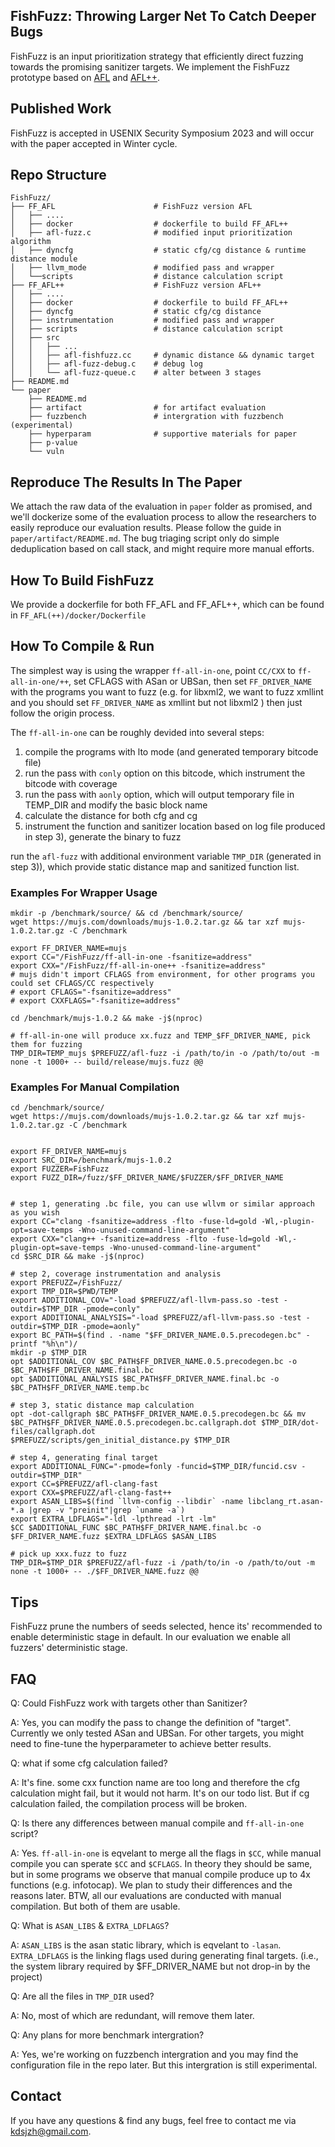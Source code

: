 ## FishFuzz: Throwing Larger Net To Catch Deeper Bugs

FishFuzz is an input prioritization strategy that efficiently direct fuzzing towards the promising
sanitizer targets. We implement the FishFuzz prototype based on [AFL](https://github.com/google/afl) and [AFL++](https://github.com/AFLplusplus/AFLplusplus/).

## Published Work

FishFuzz is accepted in USENIX Security Symposium 2023 and will occur with the paper accepted in Winter cycle.

## Repo Structure
```
FishFuzz/
├── FF_AFL                      # FishFuzz version AFL
│   ├── ....
│   ├── docker                  # dockerfile to build FF_AFL++
│   ├── afl-fuzz.c              # modified input prioritization algorithm
│   ├── dyncfg                  # static cfg/cg distance & runtime distance module
│   ├── llvm_mode               # modified pass and wrapper
│   └──scripts                  # distance calculation script
├── FF_AFL++                    # FishFuzz version AFL++
│   ├── ....
│   ├── docker                  # dockerfile to build FF_AFL++
│   ├── dyncfg                  # static cfg/cg distance
│   ├── instrumentation         # modified pass and wrapper
│   ├── scripts                 # distance calculation script
│   ├── src
│   │   ├── ...
│   │   ├── afl-fishfuzz.cc     # dynamic distance && dynamic target  
│   │   ├── afl-fuzz-debug.c    # debug log
│   │   └── afl-fuzz-queue.c    # alter between 3 stages
├── README.md
└── paper
    ├── README.md               
    ├── artifact                # for artifact evaluation
    ├── fuzzbench               # intergration with fuzzbench (experimental)
    ├── hyperparam              # supportive materials for paper
    ├── p-value
    └── vuln
```

## Reproduce The Results In The Paper

We attach the raw data of the evaluation in `paper` folder as promised, and we'll dockerize some of the evaluation process to allow the researchers to easily reproduce our evaluation results. Please follow the guide in `paper/artifact/README.md`. The bug triaging script only do simple deduplication 
based on call stack, and might require more manual efforts.

## How To Build FishFuzz

We provide a dockerfile for both FF_AFL and FF_AFL++, which can be found in `FF_AFL(++)/docker/Dockerfile`

## How To Compile & Run

The simplest way is using the wrapper `ff-all-in-one`, point `CC/CXX` to `ff-all-in-one/++`, set CFLAGS with ASan or UBSan, then set `FF_DRIVER_NAME` with the programs you want to fuzz (e.g. for libxml2, we want to fuzz xmllint and you should set `FF_DRIVER_NAME` as xmllint but not libxml2 ) then just follow the origin process.

The `ff-all-in-one` can be roughly devided into several steps:
  1) compile the programs with lto mode (and generated temporary bitcode file)
  2) run the pass with `conly` option on this bitcode, which instrument the bitcode with coverage
  3) run the pass with `aonly` option, which will output temporary file in TEMP_DIR and modify the basic block name
  4) calculate the distance for both cfg and cg
  5) instrument the function and sanitizer location based on log file produced in step 3), generate the binary to fuzz


run the `afl-fuzz` with additional environment variable `TMP_DIR` (generated in step 3)), which provide static distance map and sanitized function list.

### Examples For Wrapper Usage

```
mkdir -p /benchmark/source/ && cd /benchmark/source/
wget https://mujs.com/downloads/mujs-1.0.2.tar.gz && tar xzf mujs-1.0.2.tar.gz -C /benchmark

export FF_DRIVER_NAME=mujs
export CC="/FishFuzz/ff-all-in-one -fsanitize=address"
export CXX="/FishFuzz/ff-all-in-one++ -fsanitize=address"
# mujs didn't import CFLAGS from environment, for other programs you could set CFLAGS/CC respectively
# export CFLAGS="-fsanitize=address"
# export CXXFLAGS="-fsanitize=address"

cd /benchmark/mujs-1.0.2 && make -j$(nproc)

# ff-all-in-one will produce xx.fuzz and TEMP_$FF_DRIVER_NAME, pick them for fuzzing
TMP_DIR=TEMP_mujs $PREFUZZ/afl-fuzz -i /path/to/in -o /path/to/out -m none -t 1000+ -- build/release/mujs.fuzz @@

```


### Examples For Manual Compilation

```
cd /benchmark/source/
wget https://mujs.com/downloads/mujs-1.0.2.tar.gz && tar xzf mujs-1.0.2.tar.gz -C /benchmark


export FF_DRIVER_NAME=mujs
export SRC_DIR=/benchmark/mujs-1.0.2
export FUZZER=FishFuzz
export FUZZ_DIR=/fuzz/$FF_DRIVER_NAME/$FUZZER/$FF_DRIVER_NAME


# step 1, generating .bc file, you can use wllvm or similar approach as you wish
export CC="clang -fsanitize=address -flto -fuse-ld=gold -Wl,-plugin-opt=save-temps -Wno-unused-command-line-argument"
export CXX="clang++ -fsanitize=address -flto -fuse-ld=gold -Wl,-plugin-opt=save-temps -Wno-unused-command-line-argument"
cd $SRC_DIR && make -j$(nproc)

# step 2, coverage instrumentation and analysis
export PREFUZZ=/FishFuzz/
export TMP_DIR=$PWD/TEMP
export ADDITIONAL_COV="-load $PREFUZZ/afl-llvm-pass.so -test -outdir=$TMP_DIR -pmode=conly"
export ADDITIONAL_ANALYSIS="-load $PREFUZZ/afl-llvm-pass.so -test -outdir=$TMP_DIR -pmode=aonly"
export BC_PATH=$(find . -name "$FF_DRIVER_NAME.0.5.precodegen.bc" -printf "%h\n")/
mkdir -p $TMP_DIR
opt $ADDITIONAL_COV $BC_PATH$FF_DRIVER_NAME.0.5.precodegen.bc -o $BC_PATH$FF_DRIVER_NAME.final.bc 
opt $ADDITIONAL_ANALYSIS $BC_PATH$FF_DRIVER_NAME.final.bc -o $BC_PATH$FF_DRIVER_NAME.temp.bc

# step 3, static distance map calculation
opt -dot-callgraph $BC_PATH$FF_DRIVER_NAME.0.5.precodegen.bc && mv $BC_PATH$FF_DRIVER_NAME.0.5.precodegen.bc.callgraph.dot $TMP_DIR/dot-files/callgraph.dot
$PREFUZZ/scripts/gen_initial_distance.py $TMP_DIR

# step 4, generating final target
export ADDITIONAL_FUNC="-pmode=fonly -funcid=$TMP_DIR/funcid.csv -outdir=$TMP_DIR"
export CC=$PREFUZZ/afl-clang-fast
export CXX=$PREFUZZ/afl-clang-fast++
export ASAN_LIBS=$(find `llvm-config --libdir` -name libclang_rt.asan-*.a |grep -v "preinit"|grep `uname -a`)
export EXTRA_LDFLAGS="-ldl -lpthread -lrt -lm"
$CC $ADDITIONAL_FUNC $BC_PATH$FF_DRIVER_NAME.final.bc -o $FF_DRIVER_NAME.fuzz $EXTRA_LDFLAGS $ASAN_LIBS

# pick up xxx.fuzz to fuzz
TMP_DIR=$TMP_DIR $PREFUZZ/afl-fuzz -i /path/to/in -o /path/to/out -m none -t 1000+ -- ./$FF_DRIVER_NAME.fuzz @@
```

## Tips

FishFuzz prune the numbers of seeds selected, hence its' recommended to enable deterministic stage in default. In our evaluation we enable all fuzzers' deterministic stage.


## FAQ

Q: Could FishFuzz work with targets other than Sanitizer?

A: Yes, you can modify the pass to change the definition of "target". Currently we only tested ASan and UBSan. For other targets, you might need to fine-tune the hyperparameter to achieve better results.

Q: what if some cfg calculation failed?

A: It's fine. some cxx function name are too long and therefore the cfg calculation might fail, but it would not harm. It's on our todo list. But if cg calculation failed, the compilation process will be broken.

Q: Is there any differences between manual compile and `ff-all-in-one` script?

A: Yes. `ff-all-in-one` is eqvelant to merge all the flags in `$CC`, while manual compile you can sperate `$CC` and `$CFLAGS`. In theory they should be same, but in some programs we observe that manual compile produce up to 4x functions (e.g. infotocap). We plan to study their differences and the reasons later. BTW, all our evaluations are conducted with manual compilation. But both of them are usable.

Q: What is `ASAN_LIBS` & `EXTRA_LDFLAGS`?

A: `ASAN_LIBS` is the asan static library, which is eqvelant to `-lasan`. `EXTRA_LDFLAGS` is the linking flags used during generating final targets. (i.e., the system library required by $FF_DRIVER_NAME but not drop-in by the project)

Q: Are all the files in `TMP_DIR` used?

A: No, most of which are redundant, will remove them later.

Q: Any plans for more benchmark intergration?

A: Yes, we're working on fuzzbench intergration and you may find the configuration file in the repo later.
But this intergration is still experimental.

## Contact

If you have any questions & find any bugs, feel free to contact me via kdsjzh@gmail.com.

